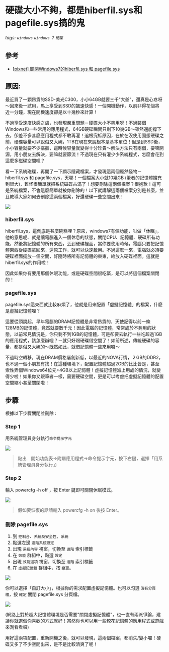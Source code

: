 # 硬碟大小不夠，都是hiberfil.sys和pagefile.sys搞的鬼
###### tags: `windows` `windows 7` `硬碟`
## 參考
  - [[pixnet] 關閉Windows7的hiberfil.sys 和 pagefile.sys](http://dreamyeh.pixnet.net/blog/post/28462639-%5B技術%5D-關閉windows7的hiberfil.sys-和-pagefile.sys)

## 原因: 

最近買了一顆昂貴的SSD-美光C300，小小64GB就要三千"大爺"，還真是心疼呀～回來後一試用，馬上享受到SSD的飆速快感！一個開機動作，以前非得花個將近一分鐘，現在開機速度卻是以十幾秒來計算！

不過享受速度快感之虞，也發現嚴重問題－硬碟大小不夠用呀！不過裝個Windows和一些常用的應用程式，64GB硬碟瞬間只剩下10幾GB～雖然還能撐下去，卻差不多甚麼應用程式都不敢再灌！追根究柢原因，在於在沒使用固態硬碟之前，硬碟容量可以說俗又大碗，1TB在現在來說根本是基本單位！但是到SSD後，小小容量就要不少摳摳，這時候容量就變得十分珍貴～解決方法只有兩個，要嘛開源，用小朋友去解決，要嘛就要節流！不過現在只有灌少少系統程式，怎麼會花到這麼多磁碟空間哩？

看一下系統磁碟，再開了一下顯示隱藏檔案，才發現這兩個龐然怪物－hiberfil.sys 和 pagefile.sys，天哪！一個檔案大小就10幾GB (筆者的記憶體擴充到很大)，難怪很簡單就把系統磁碟占滿了！想要刪除這兩個檔案？很抱歉！這可是系統檔案，不會這麼簡單就被你刪除的！以下就講解這兩個檔案分別是甚麼，並且教導大家如何去刪除這兩個檔案，好還硬碟一些空間出來！

![](https://raw.githubusercontent.com/neslxzhen/Note/master/img/硬碟大小不夠，都是hiberfil.sys和pagefile.sys搞的鬼/1.png)

### hiberfil.sys

hiberfil.sys，這倒底是甚麼碗糕哩？原來，windows7有個功能，叫做「休眠」，他的意思呢、就是讓電腦進入一個休息的狀態，關閉CPU、記憶體、硬碟所有功能，然後將記憶體的所有東西，丟到硬碟裡面，當你要使用時候，電腦只要把記憶體東西從硬碟拿回來，還原工作，就可以快速啟用。不過這麼一來，電腦就必須要硬碟裡面擺放一個空間，好隨時將所有記憶體的東東，給放入硬碟裡面。這就是hiberfil.sys的作用啦！

因此如果你有要用那個休眠功能，或是硬碟空間很吃緊，是可以將這個檔案關閉的！

### pagefile.sys

pagefile.sys這東西就比較麻煩了，他就是用來配置「虛擬記憶體」的檔案，什麼是虛擬記憶體哩？

這要從頭說起，早年電腦的DRAM記憶體是非常昂貴的，天使記得以前一條128MB的記憶體，竟然就要數千元！因此電腦的記憶體，常常處於不夠用的狀態，以前常見情況是，你只剩不到1GB的記憶體，可是卻要去執行一些吃超過1GB的應用程式，該怎麼辦哩？－就只好跟硬碟借空間了！如前所述，傳統硬碟的容量，都是俗又大碗的～既然如此，就借記憶體一些來用囉～

不過時空轉移，現在DRAM價格屢創新低，以最近的NOVA行情，２GB的DDR2，也不過一個小朋友有找！在這種環境下，配置記憶體超過2GB的比比皆是，甚至索性弄個Windows64位元+4GB以上記憶體！虛擬記憶體派上用處的情況，就變得少啦！如果你又跟筆者一樣，需要硬碟空間，更是可以考慮把虛擬記憶體的配置空間縮小甚至關閉啦！

## 步驟

根據以下步驟關閉並刪除 :

### Step 1
用系統管理員身分執行`命令提示字元`

![](https://raw.githubusercontent.com/neslxzhen/Note/master/img/硬碟大小不夠，都是hiberfil.sys和pagefile.sys搞的鬼/2.png)

> 點出　開始功能表->附屬應用程式->命令提示字元，按下右鍵，選擇「用系統管理員身分執行」)

### Step 2

輸入 powercfg -h off ，按 Enter 鍵即可關閉休眠模式。

![](https://raw.githubusercontent.com/neslxzhen/Note/master/img/硬碟大小不夠，都是hiberfil.sys和pagefile.sys搞的鬼/3.png)

> 假如要恢復的話請輸入 powercfg -h on 後按 Enter。

### 刪除 pagefile.sys

1. 到 `控制台`、`系統及安全性`、`系統`
1. 點選左邊 `進階系統設定`
1. 出現 `系統內容` 視窗，切換至 `進階` 索引標籤
1. 在 `效能` 群組中，點選 `設定`
1. 出現 `效能選項` 視窗，切換至 `進階` 索引標籤
1. 在 `虛擬記憶體` 群組中，按 `變更`。

![](https://raw.githubusercontent.com/neslxzhen/Note/master/img/硬碟大小不夠，都是hiberfil.sys和pagefile.sys搞的鬼/4.png)

你可以選擇「自訂大小」，根據你的需求配置虛擬記憶體。也可以勾選 `沒有分頁檔`，按 `確定` 關閉 pagefile.sys 分頁檔。

![](https://raw.githubusercontent.com/neslxzhen/Note/master/img/硬碟大小不夠，都是hiberfil.sys和pagefile.sys搞的鬼/5.png)

 (網路上對於超大記憶體環境是否需要"關閉虛擬記憶體"，也一直有兩派爭論，建議你就選個你喜歡的方式就好！當然你也可以用一些較花記憶體的應用程式或遊戲來測看看囉)

用好這兩項配置，重新開機之後，就可以發現，這兩個檔案，都消失/變小囉！硬碟又多了不少空間出來，是不是比較清爽了呢！